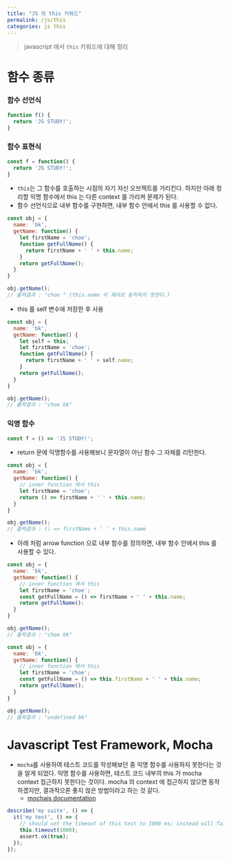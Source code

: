 ```yaml
---
title: "JS 의 this 키워드"
permalink: /js/this
categories: js this
---
```

> javascript 에서 `this` 키워드에 대해 정리

# 함수 종류
### 함수 선언식
```js
function f() {
  return 'JS STUDY!';
}
```

### 함수 표현식
```js
const f = function() {
  return 'JS STUDY!';
}
```
* `this`는 그 함수를 호출하는 시점의 자기 자신 오브젝트를 가리킨다. 하지만 아래 정리할 익명 함수에서 this 는 다른 context 를 가리켜 문제가 된다.
* 함수 선언식으로 내부 함수를 구현하면, 내부 함수 안에서 this 를 사용할 수 없다.
```js
const obj = {
  name: 'bk',
  getName: function() {
    let firstName = 'choe';
    function getFullName() {
      return firstName + ' ' + this.name;
    }
    return getFullName();
  }
}

obj.getName();
// 출력결과 : "choe " (this.name 이 제대로 동작하지 못한다.)
```
* this 를 self 변수에 저장한 후 사용
```js
const obj = {
  name: 'bk',
  getName: function() {
    let self = this;
    let firstName = 'choe';
    function getFullName() {
      return firstName + ' ' + self.name;
    }
    return getFullName();
  }
}

obj.getName();
// 출력결과 : "choe bk"
```

### 익명 함수
```js
const f = () => 'JS STUDY!';
```

* return 문에 익명함수를 사용해보니 문자열이 아닌 함수 그 자체를 리턴한다.
```js
const obj = {
  name: 'bk',
  getName: function() {
    // inner function 에서 this 
    let firstName = 'choe';
    return () => firstName + ' ' + this.name;
  }
}

obj.getName();
// 출력결과 : () => firstName + ' ' + this.name
```

* 아래 처럼 arrow function 으로 내부 함수를 정의하면, 내부 함수 안에서 this 를 사용할 수 있다.
```js
const obj = {
  name: 'bk',
  getName: function() {
    // inner function 에서 this 
    let firstName = 'choe';
    const getFullName = () => firstName + ' ' + this.name;
    return getFullName();
  }
}

obj.getName();
// 출력결과 : "choe bk"
```

```js
const obj = {
  name: 'bk',
  getName: function() {
    // inner function 에서 this 
    let firstName = 'choe';
    const getFullName = () => this.firstName + ' ' + this.name;
    return getFullName();
  }
}

obj.getName();
// 출력결과 : "undefined bk"
```


# Javascript Test Framework, Mocha
* `mocha`를 사용하여 테스트 코드를 작성해보던 중 익명 함수를 사용하지 못한다는 것을 알게 되었다. 익명 함수를 사용하면, 테스트 코드 내부의 this 가 mocha context 접근하지 못한다는 것이다. mocha 의 context 에 접근하지 않으면 동작하겠지만, 결과적으론 좋지 않은 방법이라고 하는 것 같다.
  * [mochajs documentation](https://mochajs.org/#arrow-functions)
```js
describe('my suite', () => {
  it('my test', () => {
    // should set the timeout of this test to 1000 ms; instead will fail
    this.timeout(1000);
    assert.ok(true);
  });
});
```
